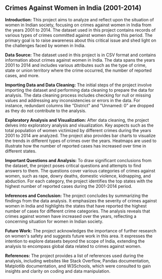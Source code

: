 ## Crimes Against Women in India (2001-2014)

**Introduction:**
This project aims to analyze and reflect upon the situation of women in Indian society, focusing on crimes against women in India from the years 2001 to 2014. The dataset used in this project contains records of various types of crimes committed against women during this period. The primary goal is to raise awareness about this critical issue and shed light on the challenges faced by women in India.

**Data Source:**
The dataset used in this project is in CSV format and contains information about crimes against women in India. The data spans the years 2001 to 2014 and includes various attributes such as the type of crime, state or union territory where the crime occurred, the number of reported cases, and more.

**Importing Data and Data Cleaning:**
The initial steps of the project involve importing the dataset and performing data cleaning to prepare the data for analysis. The data cleaning process includes checking for null or missing values and addressing any inconsistencies or errors in the data. For instance, redundant columns like "District" and "Unnamed: 0" are dropped as they do not contribute to the analysis.

**Exploratory Analysis and Visualization:**
After data cleaning, the project delves into exploratory analysis and visualization. Key aspects such as the total population of women victimized by different crimes during the years 2001 to 2014 are analyzed. The project also provides bar charts to visualize the trends in different types of crimes over the years. Heatmaps are used to illustrate how the number of reported cases has increased over time in different states.

**Important Questions and Analysis:**
To draw significant conclusions from the dataset, the project poses critical questions and attempts to find answers to them. The questions cover various categories of crimes against women, such as rape, dowry deaths, domestic violence, kidnapping, and abduction. For each category, the project identifies the top states with the highest number of reported cases during the 2001-2014 period.

**Inferences and Conclusion:**
The project concludes by summarizing the findings from the data analysis. It emphasizes the severity of crimes against women in India and highlights the states that have reported the highest number of cases for different crime categories. The analysis reveals that crimes against women have increased over the years, reflecting a concerning situation for women in Indian society.

**Future Work:**
The project acknowledges the importance of further research on women's safety and suggests future work in this area. It expresses the intention to explore datasets beyond the scope of India, extending the analysis to encompass global data related to crimes against women.

**References:**
The project provides a list of references used during the analysis, including websites like Stack Overflow, Pandas documentation, Matplotlib documentation, and W3Schools, which were consulted to gain insights and clarity on coding and data manipulation.
